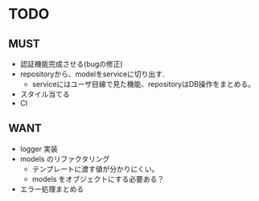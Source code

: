 # TODO

## MUST

- 認証機能完成させる(bugの修正)
- repositoryから、modelをserviceに切り出す.
  - serviceにはユーザ目線で見た機能、repositoryはDB操作をまとめる。
- スタイル当てる
- CI

## WANT

- logger 実装
- models のリファクタリング
  - テンプレートに渡す値が分かりにくい。
  - models をオブジェクトにする必要ある？
- エラー処理まとめる
